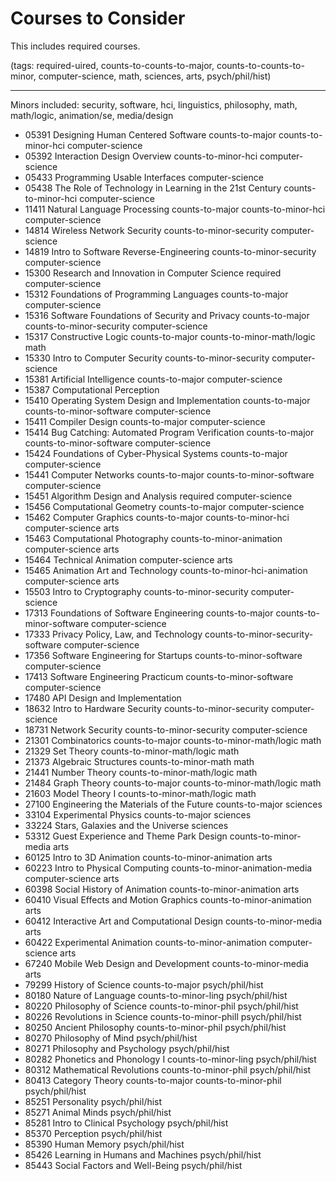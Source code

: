 # Courses to Consider

This includes required courses.

(tags: required-uired, counts-to-counts-to-major, counts-to-counts-to-minor, computer-science, math, sciences, arts, psych/phil/hist)

---

Minors included: security, software, hci, linguistics, philosophy, math, math/logic, animation/se, media/design

- 05391 Designing Human Centered Software counts-to-major counts-to-minor-hci computer-science
- 05392 Interaction Design Overview counts-to-minor-hci computer-science
- 05433 Programming Usable Interfaces computer-science
- 05438 The Role of Technology in Learning in the 21st Century counts-to-minor-hci computer-science
- 11411 Natural Language Processing counts-to-major counts-to-minor-hci computer-science
- 14814 Wireless Network Security counts-to-minor-security computer-science
- 14819 Intro to Software Reverse-Engineering counts-to-minor-security computer-science
- 15300 Research and Innovation in Computer Science required computer-science
- 15312 Foundations of Programming Languages counts-to-major computer-science
- 15316 Software Foundations of Security and Privacy counts-to-major counts-to-minor-security computer-science
- 15317 Constructive Logic counts-to-major counts-to-minor-math/logic math
- 15330 Intro to Computer Security counts-to-minor-security computer-science
- 15381 Artificial Intelligence counts-to-major computer-science
- 15387 Computational Perception
- 15410 Operating System Design and Implementation counts-to-major counts-to-minor-software computer-science
- 15411 Compiler Design counts-to-major computer-science
- 15414 Bug Catching: Automated Program Verification counts-to-major counts-to-minor-software computer-science
- 15424 Foundations of Cyber-Physical Systems counts-to-major computer-science
- 15441 Computer Networks counts-to-major counts-to-minor-software computer-science
- 15451 Algorithm Design and Analysis required computer-science
- 15456 Computational Geometry counts-to-major computer-science
- 15462 Computer Graphics counts-to-major counts-to-minor-hci computer-science arts
- 15463 Computational Photography counts-to-minor-animation computer-science arts
- 15464 Technical Animation computer-science arts
- 15465 Animation Art and Technology counts-to-minor-hci-animation computer-science arts
- 15503 Intro to Cryptography counts-to-minor-security computer-science
- 17313 Foundations of Software Engineering counts-to-major counts-to-minor-software computer-science
- 17333 Privacy Policy, Law, and Technology counts-to-minor-security-software computer-science
- 17356 Software Engineering for Startups counts-to-minor-software computer-science
- 17413 Software Engineering Practicum counts-to-minor-software computer-science
- 17480 API Design and Implementation
- 18632 Intro to Hardware Security counts-to-minor-security computer-science
- 18731 Network Security counts-to-minor-security computer-science
- 21301 Combinatorics counts-to-major counts-to-minor-math/logic math
- 21329 Set Theory counts-to-minor-math/logic math
- 21373 Algebraic Structures counts-to-minor-math math
- 21441 Number Theory counts-to-minor-math/logic math
- 21484 Graph Theory counts-to-major counts-to-minor-math/logic math
- 21603 Model Theory I counts-to-minor-math/logic math
- 27100 Engineering the Materials of the Future counts-to-major sciences
- 33104 Experimental Physics counts-to-major sciences
- 33224 Stars, Galaxies and the Universe sciences
- 53312 Guest Experience and Theme Park Design counts-to-minor-media arts
- 60125 Intro to 3D Animation counts-to-minor-animation arts
- 60223 Intro to Physical Computing counts-to-minor-animation-media computer-science arts
- 60398 Social History of Animation counts-to-minor-animation arts
- 60410 Visual Effects and Motion Graphics counts-to-minor-animation arts
- 60412 Interactive Art and Computational Design counts-to-minor-media arts
- 60422 Experimental Animation counts-to-minor-animation computer-science arts
- 67240 Mobile Web Design and Development counts-to-minor-media arts
- 79299 History of Science counts-to-major psych/phil/hist
- 80180 Nature of Language counts-to-minor-ling psych/phil/hist
- 80220 Philosophy of Science counts-to-minor-phil psych/phil/hist
- 80226 Revolutions in Science counts-to-minor-phill psych/phil/hist
- 80250 Ancient Philosophy counts-to-minor-phil psych/phil/hist
- 80270 Philosophy of Mind psych/phil/hist
- 80271 Philosophy and Psychology psych/phil/hist
- 80282 Phonetics and Phonology I counts-to-minor-ling psych/phil/hist
- 80312 Mathematical Revolutions counts-to-minor-phil psych/phil/hist
- 80413 Category Theory counts-to-major counts-to-minor-phil psych/phil/hist
- 85251 Personality psych/phil/hist
- 85271 Animal Minds psych/phil/hist
- 85281 Intro to Clinical Psychology psych/phil/hist
- 85370 Perception psych/phil/hist
- 85390 Human Memory psych/phil/hist
- 85426 Learning in Humans and Machines psych/phil/hist
- 85443 Social Factors and Well-Being psych/phil/hist
